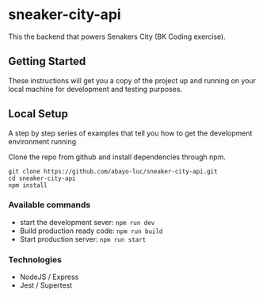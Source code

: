 # sneaker-city-api

This the backend that powers Senakers City (BK Coding exercise).

## Getting Started

These instructions will get you a copy of the project up and running on your local machine for development and testing purposes.

## Local Setup

A step by step series of examples that tell you how to get the development environment running

Clone the repo from github and install dependencies through npm.

```
git clone https://github.com/abayo-luc/sneaker-city-api.git
cd sneaker-city-api
npm install
```

### Available commands

- start the development sever: `npm run dev`
- Build production ready code: `npm run build`
- Start production server: `npm run start`

### Technologies

- NodeJS / Express
- Jest / Supertest
